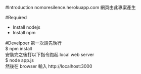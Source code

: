 #Introduction
nomoresilence.herokuapp.com 網頁由此專案產生

#Required
- Install nodejs
- Install npm

#Develpoer
第一次請先執行 <br>
    $ npm install <br>
安裝完之後打以下指令跑起 local web server<br>
	$ node app.js <br>
然後在 browser 輸入 http://localhost:3000<br>
